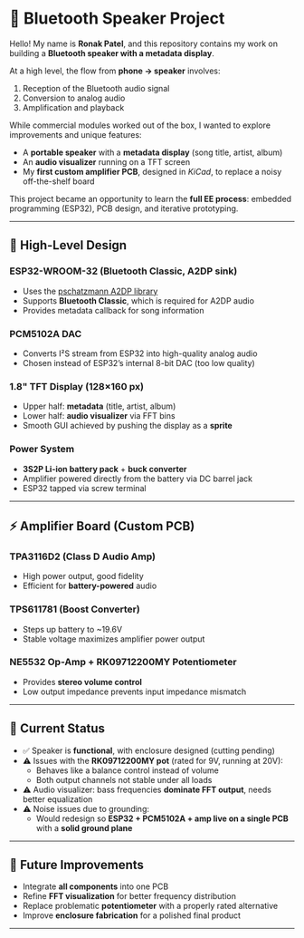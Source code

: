 # 🎵 Bluetooth Speaker Project  

Hello! My name is **Ronak Patel**, and this repository contains my work on building a **Bluetooth speaker with a metadata display**.  

At a high level, the flow from **phone → speaker** involves:  
1. Reception of the Bluetooth audio signal  
2. Conversion to analog audio  
3. Amplification and playback  

While commercial modules worked out of the box, I wanted to explore improvements and unique features:  
- A **portable speaker** with a **metadata display** (song title, artist, album)  
- An **audio visualizer** running on a TFT screen  
- My **first custom amplifier PCB**, designed in *KiCad*, to replace a noisy off-the-shelf board  

This project became an opportunity to learn the **full EE process**: embedded programming (ESP32), PCB design, and iterative prototyping.  

---

## 📐 High-Level Design  

### ESP32-WROOM-32 (Bluetooth Classic, A2DP sink)  
- Uses the [pschatzmann A2DP library](https://github.com/pschatzmann/ESP32-A2DP)  
- Supports **Bluetooth Classic**, which is required for A2DP audio  
- Provides metadata callback for song information  

### PCM5102A DAC  
- Converts I²S stream from ESP32 into high-quality analog audio  
- Chosen instead of ESP32’s internal 8-bit DAC (too low quality)  

### 1.8" TFT Display (128×160 px)  
- Upper half: **metadata** (title, artist, album)  
- Lower half: **audio visualizer** via FFT bins  
- Smooth GUI achieved by pushing the display as a **sprite**  

### Power System  
- **3S2P Li-ion battery pack** + **buck converter**  
- Amplifier powered directly from the battery via DC barrel jack  
- ESP32 tapped via screw terminal  

---

## ⚡ Amplifier Board (Custom PCB)  

### TPA3116D2 (Class D Audio Amp)  
- High power output, good fidelity  
- Efficient for **battery-powered** audio  

### TPS611781 (Boost Converter)  
- Steps up battery to ~19.6V  
- Stable voltage maximizes amplifier power output  

### NE5532 Op-Amp + RK09712200MY Potentiometer  
- Provides **stereo volume control**  
- Low output impedance prevents input impedance mismatch  

---

## 🔧 Current Status  

- ✅ Speaker is **functional**, with enclosure designed (cutting pending)  
- ⚠️ Issues with the **RK09712200MY pot** (rated for 9V, running at 20V):  
  - Behaves like a balance control instead of volume  
  - Both output channels not stable under all loads  
- ⚠️ Audio visualizer: bass frequencies **dominate FFT output**, needs better equalization  
- ⚠️ Noise issues due to grounding:  
  - Would redesign so **ESP32 + PCM5102A + amp live on a single PCB** with a **solid ground plane**  

---

## 🚀 Future Improvements  
- Integrate **all components** into one PCB  
- Refine **FFT visualization** for better frequency distribution  
- Replace problematic **potentiometer** with a properly rated alternative  
- Improve **enclosure fabrication** for a polished final product  

---

